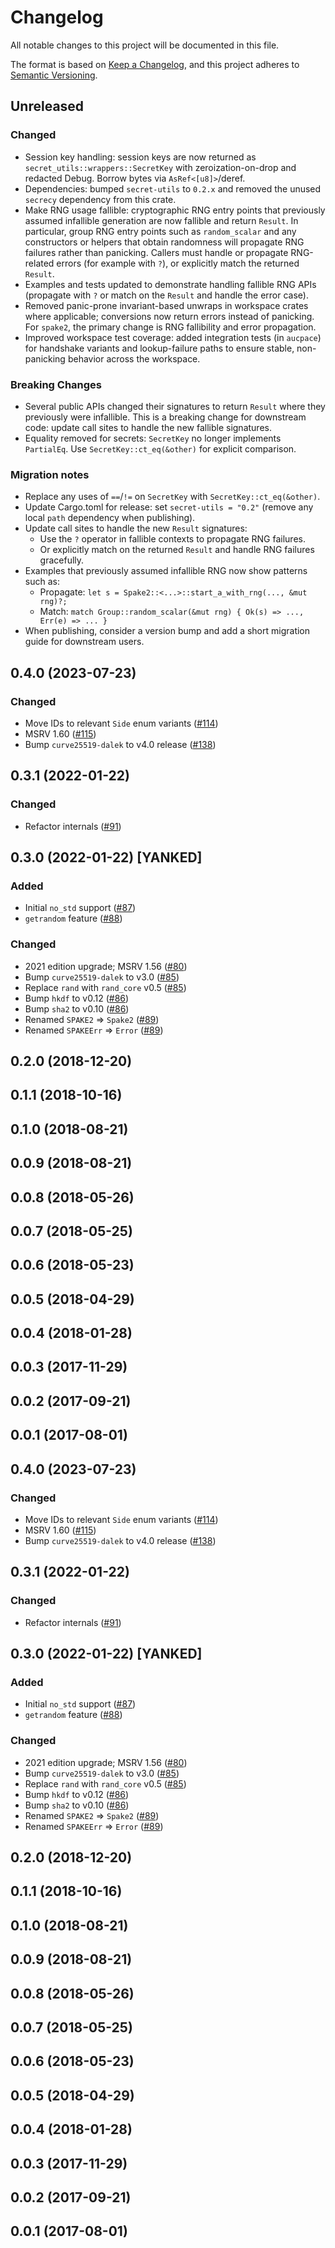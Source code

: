 # Changelog
All notable changes to this project will be documented in this file.

The format is based on [Keep a Changelog](https://keepachangelog.com/en/1.0.0/),
and this project adheres to [Semantic Versioning](https://semver.org/spec/v2.0.0/).

## Unreleased
### Changed
- Session key handling: session keys are now returned as `secret_utils::wrappers::SecretKey` with zeroization-on-drop and redacted Debug. Borrow bytes via `AsRef<[u8]>`/deref.
- Dependencies: bumped `secret-utils` to `0.2.x` and removed the unused `secrecy` dependency from this crate.
- Make RNG usage fallible: cryptographic RNG entry points that previously assumed infallible generation are now fallible and return `Result`. In particular, group RNG entry points such as `random_scalar` and any constructors or helpers that obtain randomness will propagate RNG failures rather than panicking. Callers must handle or propagate RNG-related errors (for example with `?`), or explicitly match the returned `Result`.
- Examples and tests updated to demonstrate handling fallible RNG APIs (propagate with `?` or match on the `Result` and handle the error case).
- Removed panic-prone invariant-based unwraps in workspace crates where applicable; conversions now return errors instead of panicking. For `spake2`, the primary change is RNG fallibility and error propagation.
- Improved workspace test coverage: added integration tests (in `aucpace`) for handshake variants and lookup-failure paths to ensure stable, non-panicking behavior across the workspace.

### Breaking Changes
- Several public APIs changed their signatures to return `Result` where they previously were infallible. This is a breaking change for downstream code: update call sites to handle the new fallible signatures.
- Equality removed for secrets: `SecretKey` no longer implements `PartialEq`. Use `SecretKey::ct_eq(&other)` for explicit comparison.

### Migration notes
- Replace any uses of `==`/`!=` on `SecretKey` with `SecretKey::ct_eq(&other)`.
- Update Cargo.toml for release: set `secret-utils = "0.2"` (remove any local `path` dependency when publishing).
- Update call sites to handle the new `Result` signatures:
  - Use the `?` operator in fallible contexts to propagate RNG failures.
  - Or explicitly match on the returned `Result` and handle RNG failures gracefully.
- Examples that previously assumed infallible RNG now show patterns such as:
  - Propagate: `let s = Spake2::<...>::start_a_with_rng(..., &mut rng)?;`
  - Match: `match Group::random_scalar(&mut rng) { Ok(s) => ..., Err(e) => ... }`
- When publishing, consider a version bump and add a short migration guide for downstream users.

## 0.4.0 (2023-07-23)
### Changed
- Move IDs to relevant `Side` enum variants ([#114])
- MSRV 1.60 ([#115])
- Bump `curve25519-dalek` to v4.0 release ([#138])

[#114]: https://github.com/RustCrypto/PAKEs/pull/114
[#115]: https://github.com/RustCrypto/PAKEs/pull/115
[#138]: https://github.com/RustCrypto/PAKEs/pull/138

## 0.3.1 (2022-01-22)
### Changed
- Refactor internals ([#91])

[#91]: https://github.com/RustCrypto/PAKEs/pull/91

## 0.3.0 (2022-01-22) [YANKED]
### Added
- Initial `no_std` support ([#87])
- `getrandom` feature ([#88])

### Changed
- 2021 edition upgrade; MSRV 1.56 ([#80])
- Bump `curve25519-dalek` to v3.0  ([#85])
- Replace `rand` with `rand_core` v0.5 ([#85])
- Bump `hkdf` to v0.12 ([#86])
- Bump `sha2` to v0.10 ([#86])
- Renamed `SPAKE2` => `Spake2` ([#89])
- Renamed `SPAKEErr` => `Error` ([#89])

[#80]: https://github.com/RustCrypto/PAKEs/pull/80
[#85]: https://github.com/RustCrypto/PAKEs/pull/85
[#86]: https://github.com/RustCrypto/PAKEs/pull/86
[#87]: https://github.com/RustCrypto/PAKEs/pull/87
[#88]: https://github.com/RustCrypto/PAKEs/pull/88
[#89]: https://github.com/RustCrypto/PAKEs/pull/89

## 0.2.0 (2018-12-20)

## 0.1.1 (2018-10-16)

## 0.1.0 (2018-08-21)

## 0.0.9 (2018-08-21)

## 0.0.8 (2018-05-26)

## 0.0.7 (2018-05-25)

## 0.0.6 (2018-05-23)

## 0.0.5 (2018-04-29)

## 0.0.4 (2018-01-28)

## 0.0.3 (2017-11-29)

## 0.0.2 (2017-09-21)

## 0.0.1 (2017-08-01)

## 0.4.0 (2023-07-23)
### Changed
- Move IDs to relevant `Side` enum variants ([#114])
- MSRV 1.60 ([#115])
- Bump `curve25519-dalek` to v4.0 release ([#138])

[#114]: https://github.com/RustCrypto/PAKEs/pull/114
[#115]: https://github.com/RustCrypto/PAKEs/pull/115
[#138]: https://github.com/RustCrypto/PAKEs/pull/138

## 0.3.1 (2022-01-22)
### Changed
- Refactor internals ([#91])

[#91]: https://github.com/RustCrypto/PAKEs/pull/91

## 0.3.0 (2022-01-22) [YANKED]
### Added
- Initial `no_std` support ([#87])
- `getrandom` feature ([#88])

### Changed
- 2021 edition upgrade; MSRV 1.56 ([#80])
- Bump `curve25519-dalek` to v3.0  ([#85])
- Replace `rand` with `rand_core` v0.5 ([#85])
- Bump `hkdf` to v0.12 ([#86])
- Bump `sha2` to v0.10 ([#86])
- Renamed `SPAKE2` => `Spake2` ([#89])
- Renamed `SPAKEErr` => `Error` ([#89])

[#80]: https://github.com/RustCrypto/PAKEs/pull/80
[#85]: https://github.com/RustCrypto/PAKEs/pull/85
[#86]: https://github.com/RustCrypto/PAKEs/pull/86
[#87]: https://github.com/RustCrypto/PAKEs/pull/87
[#88]: https://github.com/RustCrypto/PAKEs/pull/88
[#89]: https://github.com/RustCrypto/PAKEs/pull/89

## 0.2.0 (2018-12-20)

## 0.1.1 (2018-10-16)

## 0.1.0 (2018-08-21)

## 0.0.9 (2018-08-21)

## 0.0.8 (2018-05-26)

## 0.0.7 (2018-05-25)

## 0.0.6 (2018-05-23)

## 0.0.5 (2018-04-29)

## 0.0.4 (2018-01-28)

## 0.0.3 (2017-11-29)

## 0.0.2 (2017-09-21)

## 0.0.1 (2017-08-01)
